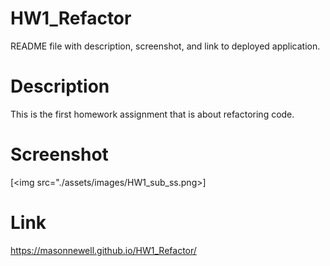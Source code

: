 # HW1_Refactor

README file with description, screenshot, and link to deployed application.

# Description

This is the first homework assignment that is about refactoring code.
<br/>

# Screenshot

[<img src="./assets/images/HW1_sub_ss.png>]

# Link

https://masonnewell.github.io/HW1_Refactor/
